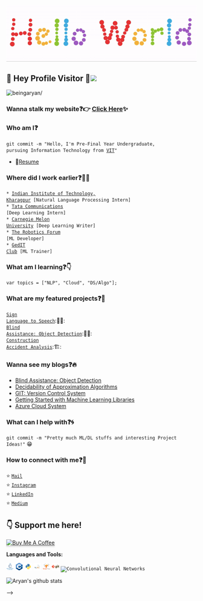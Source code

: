 

<!--
**beingaryan/beingaryan** is a ✨ _special_ ✨ repository because its `README.md` (this file) appears on your GitHub profile.

Here are some ideas to get you started:

- 🔭 I’m currently working on ...
- 🌱 I’m currently learning ...
- 👯 I’m looking to collaborate on ...
- 🤔 I’m looking for help with ...
- 💬 Ask me about ...
- 📫 How to reach me: ...
- 😄 Pronouns: ...
- ⚡ Fun fact: ...
-->

<p align="center">
  <img src="https://github.com/beingaryan/beingaryan/blob/master/readme.gif">
</p>

## :rainbow: Hey Profile Visitor :eyes:<img src="https://raw.githubusercontent.com/iampavangandhi/iampavangandhi/master/gifs/Hi.gif" width="30px">
<p align="left"> <img src=https://komarev.com/ghpvc/?username=beingaryan alt=beingaryan/></p>

### Wanna stalk my website:question::point_right: [Click Here](https://beingaryan.github.io/):sparkles:

### Who am I:question: 
<code>git commit -m "Hello, I'm Pre-Final Year Undergraduate, pursuing Information Technology from [VIT](http://www.vit.edu/)"</code>
- 📝[Resume](https://beingaryan.github.io/docs/Gupta_Aryan_IT_2022_Resume.pdf)

### Where did I work earlier:question::man_technologist:
<code>* [Indian Institute of Technology, Kharagpur](www.iitkgp.ac.in/) [Natural Language Processing Intern]</code>    
<code>* [Tata Communications](www.tatacommunications.com/) [Deep Learning Intern]</code>    
<code>* [Carnegie Melon University](http://cbd.cmu.edu/people/xu.html) [Deep Learning Writer]</code>  
<code>* [The Robotics Forum](https://vitpunerobotics.com/) [ML Developer]</code>      
<code>* [GedIT Club](https://www.linkedin.com/company/gedit-coding-club-vit-pune/about/) [ML Trainer]</code>    





### What am I learning:question::point_down:	
<code>var topics = ["NLP", "Cloud", "DS/Algo"];</code>

### What are my featured projects:question::rocket:
<code>[Sign Language to Speech](https://github.com/beingaryan/Sign-To-Speech-Conversion)</code>:🙋‍♂️:     
<code>[Blind Assistance: Object Detection](https://github.com/beingaryan/Blind-Assistance-Object-Detection-and-Navigation)</code>:👨‍🦯:  
<code>[Construction Accident Analysis](https://github.com/beingaryan/Construction-Accident-Analysis)</code>:🏗: 

### Wanna see my blogs:question::fire:
<!-- BLOG-POST-LIST:START -->
- [Blind Assistance: Object Detection](https://medium.com/beingryaan/real-time-object-detection-along-with-distance-and-voice-alerts-for-blinds-a-blind-assistance-1708b97c3ecc)
- [Decidability of Approximation Algorithms](https://medium.com/aryan-gupta18/how-to-decide-suitability-of-approximation-algorithms-d8e45b90e530)
- [GIT: Version Control System ](https://medium.com/beingryaan/git-a-version-control-system-b1fcec6c1220)
- [Getting Started with Machine Learning Libraries](https://medium.com/beingryaan/getting-started-with-machine-learning-libraries-3d0770ac864d)
- [Azure Cloud System](https://medium.com/beingryaan/how-azure-cloud-system-is-bringing-transformation-eedd1c98a692)

<!-- BLOG-POST-LIST:END -->

### What can I help with:question::cyclone:
<code>git commit -m "Pretty much ML/DL stuffs and interesting Project Ideas!"</code> :grin:


### How to connect with me:question::email:
:star: <code>[Mail](mailto:aryan.gupta18@vit.edu)</code>    
:star: <code>[Instagram](https://www.instagram.com/beingryaan/)</code>  
:star: <code>[LinkedIn](https://www.linkedin.com/in/aryan-gupta-6a9201191/)</code>  
:star: <code>[Medium](https://medium.com/@aryan.gupta18)</code>  


## :point_down: Support me here!
<a href="https://www.buymeacoffee.com/beingaryan" target="_blank"><img src="https://www.buymeacoffee.com/assets/img/custom_images/orange_img.png" alt="Buy Me A Coffee" style="height: 41px !important;width: 174px !important;box-shadow: 0px 3px 2px 0px rgba(190, 190, 190, 0.5) !important;-webkit-box-shadow: 0px 3px 2px 0px rgba(190, 190, 190, 0.5) !important;" ></a>


**Languages and Tools:**

<code><img height="20" alt="C" src="https://raw.githubusercontent.com/github/explore/5c058a388828bb5fde0bcafd4bc867b5bb3f26f3/topics/c/c.png"></code>
<code><img height="20" alt="C++" src="https://raw.githubusercontent.com/github/explore/80688e429a7d4ef2fca1e82350fe8e3517d3494d/topics/cpp/cpp.png"></code>
<code><img height="20" alt="Python" src="https://raw.githubusercontent.com/github/explore/80688e429a7d4ef2fca1e82350fe8e3517d3494d/topics/python/python.png"></code>
<code><img height="20" alt="MySql" src="https://raw.githubusercontent.com/github/explore/80688e429a7d4ef2fca1e82350fe8e3517d3494d/topics/mysql/mysql.png"></code>
<code><img height="20" alt="TensorFlow" src="https://raw.githubusercontent.com/github/explore/80688e429a7d4ef2fca1e82350fe8e3517d3494d/topics/tensorflow/tensorflow.png"></code>
<code><img height="20" alt="Git" src="https://raw.githubusercontent.com/github/explore/80688e429a7d4ef2fca1e82350fe8e3517d3494d/topics/git/git.png"></code>
<code><img height="20" alt="Convolutional Neural Networks" src="https://cdn.jsdelivr.net/npm/simple-icons@3.2.0/icons/cnn.svg"></code>

![Aryan's github stats](https://github-readme-stats.vercel.app/api?username=beingaryan&show_icons=true&theme=radical)




<!--
### Greetings! 👋🏽, I'm [Aryan!](https://beingaryan.github.io/)
<p align="left"> </p>
<br/>

<!--
<a href="https://medium.com/@aryan.gupta18">
<img align="left" alt="Aryan Gupta | Twitter" width="22px" src="https://cdn.jsdelivr.net/npm/simple-icons@v3/icons/medium.svg" />
</a>
<a href="https://www.linkedin.com/in/aryan-gupta-6a9201191/">
<img align="left" alt="Aryan's LinkdeIN Profile" width="22px" src="https://cdn.jsdelivr.net/npm/simple-icons@v3/icons/linkedin.svg" />
</a>
<!--
<a href="https://www.instagram.com/beingryaan/">
<img align="left" alt="Aryan's Instagram" width="22px" src="https://cdn.jsdelivr.net/npm/simple-icons@v3/icons/instagram.svg" />
</a>
<a href="https://www.youtube.com/playlist?list=PLYGwl7T4aureAEr8qgk-97ZOnSQosZtRc">
<img align="left" alt="Aryan's Youtube" width="22px" src="https://cdn.jsdelivr.net/npm/simple-icons@3.2.0/icons/youtube.svg" />
</a>



<br />
<!--
Hi, Aryan Gupta this side!A Machine Learning and Deep Learning Evangelist 🚀 from Pune, India. As of now, I'm working on my Core Competitive Coding Skill and trying out new ways to explore Neural Networks Framework. Aparts, I'm enrolled as Administrator and completed Summer Internship at 🙍🏽‍♂️ [@The Robotics Forum](https://vitpunerobotics.com/).Aparts, currently working as a Machine Learning Intern at INDIAN INSTITUTE OF TECHNOLOGY, KHARAGPUR under guidance of Professor O. Bala Krishna. I'm also working as a Deep Learning Intern at Tata Communications exploring the field of Facial Sentimental Analysis. Beyond the World of Computers, I love photography and Blogging.
<!--
<img align="right" alt="GIF" src="https://media.giphy.com/media/ko7twHhomhk8E/giphy.gif"/>
<!--"https://media.giphy.com/media/26tn33aiTi1jkl6H6/giphy.gif" />--!>
<!--
**Talking about Personal Stuffs:**
<!--<!--
<!--- 👨🏽‍💻 I’m currently partcipating in Competitive Coding Contests.
- 🌱 Learning currently Neural Network Frameworks and NLP Techniques.
- 💬 If you are up with some brainstorming projects or Ideas,always Welcome! 
- ⚡️ Fun-Fact: I started writing blogs just to explore new stuffs,but now I can say I'm addicted with this bloging World!
                Wanna explore? [Click Here](https://medium.com/@aryan.gupta18)
- 📫 How to reach me: [LinkedIn](https://www.linkedin.com/in/aryan-gupta-6a9201191/)
--->


<!--<a href="https://www.codechef.com/users/beingaryan">
<img align="left" alt="CodeChef Profile" width="22px" src="https://cdn.jsdelivr.net/npm/simple-icons@3.2.0/icons/codechef.svg" />
</a>(https://github-readme-stats.vercel.app/api?username=beingaryan&show_icons=true&hide_border=true&theme=radical)--!>
-->
